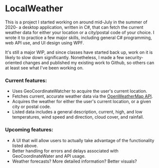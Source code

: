 # LocalWeather

This is a project I started working on around mid-July in the summer of 2020- a desktop application, written in C#, that can fetch the current weather data for either your location or
a city/postal code of your choice. I wrote it to practice a few major skills, including general C# programming, web API use, and UI design using WPF.

It's still a major WIP, and since classes have started back up, work on it is likely to slow down significantly. Nonetheless, I made a few security-oriented changes and published my 
existing work to Github, so others can at least see what I've been working on.

### Current features:

- Uses GeoCoordinateWatcher to acquire the user's current location.
- Fetches current, accurate weather data via the [OpenWeatherMap API](https://openweathermap.org/).
- Acquires the weather for either the user's current location, or a given city or postal code.
- Listed data includes a general description, current, high, and low temperatures, wind speed and direction, cloud cover, and rainfall.

### Upcoming features:

- A UI that will allow users to actually take advantage of the functionality listed above.
- Better handling for errors and delays associated with GeoCoordinateWater and API usage.
- Weather forecasts? More detailed information? Better visuals?
